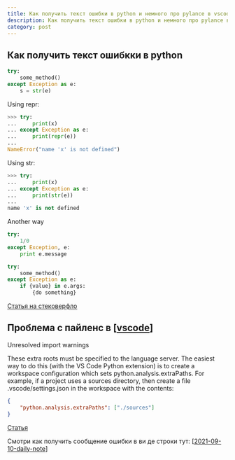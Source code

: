 ```yaml
---
title: Как получить текст ошибки в python и немного про pylance в vscode
description: Как получить текст ошибки в python и немного про pylance в vscode
category: post
---
```

## Как получить текст ошибкки в python

```python
try:
    some_method()
except Exception as e:
    s = str(e)
```

Using repr:

```python
>>> try:
...     print(x)
... except Exception as e:
...     print(repr(e))
... 
NameError("name 'x' is not defined")
```

Using str:

```python
>>> try:
...     print(x)
... except Exception as e:
...     print(str(e))
... 
name 'x' is not defined
```

Another way

```python
try:
    1/0
except Exception, e:
    print e.message
```

```python
try:
    some_method()
except Exception as e:
    if {value} in e.args:
        {do something}
```

[Статья на стековерфло](https://stackoverflow.com/questions/4308182/getting-the-exception-value-in-python)

## Проблема с пайленс в [[vscode]]

Unresolved import warnings

These extra roots must be specified to the language server. The easiest way to do this (with the VS Code Python extension) is to create a workspace configuration which sets python.analysis.extraPaths. For example, if a project uses a sources directory, then create a file .vscode/settings.json in the workspace with the contents:

```json
{
    "python.analysis.extraPaths": ["./sources"]
}
```

[Статья](https://github.com/microsoft/pylance-release/blob/main/TROUBLESHOOTING.md#unresolved-import-warnings)

Смотри как получить сообщение ошибки в ви де строки тут: [[2021-09-10-daily-note]]

[//begin]: # "Autogenerated link references for markdown compatibility"
[vscode]: ..%2Flists%2Fvscode "Vscode"
[2021-09-10-daily-note]: 2021-09-10-daily-note "Как получить имя ошибки в python и немного про то, как импортить собственные скрипты на kaggle"
[//end]: # "Autogenerated link references"